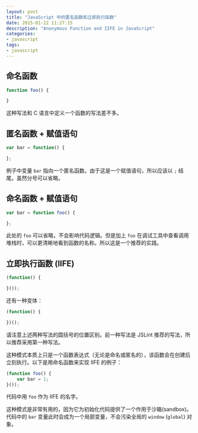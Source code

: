 ```yaml
---
layout: post
title: "JavaScript 中的匿名函数和立即执行函数"
date: 2015-01-22 11:27:15
description: "Anonymous Function and IIFE in JavaScript"
categories:
- javascript
tags:
- javascript
---
```

命名函数
--------
```javascript
function foo() {

}
```

这种写法和 C 语言中定义一个函数的写法差不多。

匿名函数 + 赋值语句
-------------------
```javascript
var bar = function() {

};
```

例子中变量 `bar` 指向一个匿名函数。由于这是一个赋值语句，所以应该以 `;` 结尾。虽然分号可以省略。

命名函数 + 赋值语句
-------------------
```javascript
var bar = function foo() {

};
```

此处的 `foo` 可以省略，不会影响代码逻辑。但是加上 `foo` 在调试工具中查看调用堆栈时，可以更清晰地看到函数的名称。所以这是一个推荐的实践。

立即执行函数 (IIFE)
-------------------
```javascript
(function() {

}());
```

还有一种变体：

```javascript
(function() {

})();
```

请注意上述两种写法的圆括号的位置区别。前一种写法是 JSLint 推荐的写法，所以推荐采用第一种写法。

这种模式本质上只是一个函数表达式（无论是命名或匿名的），该函数会在创建后立刻执行。以下是用命名函数来实现 IIFE 的例子：

```javascript
(function foo() {
    var bar = 1;
}());
```

代码中用 `foo` 作为 IIFE 的名字。

这种模式是非常有用的，因为它为初始化代码提供了一个作用于沙箱(sandbox)。代码中的 `bar` 变量此时会成为一个局部变量，不会污染全局的 `window` (`global`) 对象。
